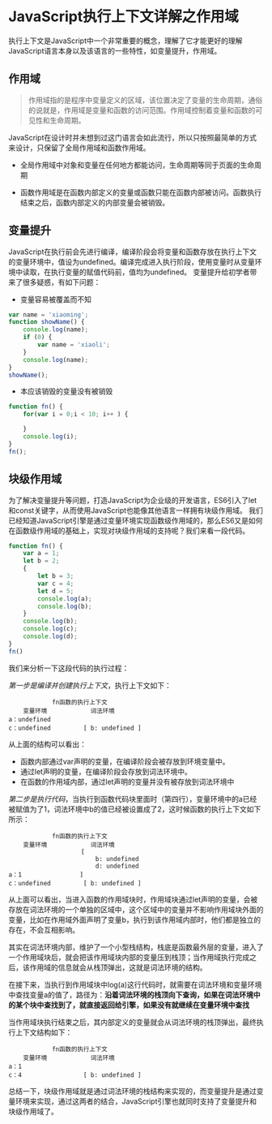 # JavaScript执行上下文详解之作用域

执行上下文是JavaScript中一个非常重要的概念，理解了它才能更好的理解JavaScript语言本身以及该语言的一些特性，如变量提升，作用域。

## 作用域
> 作用域指的是程序中变量定义的区域，该位置决定了变量的生命周期，通俗的说就是，作用域是变量和函数的访问范围。作用域控制着变量和函数的可见性和生命周期。

JavaScript在设计时并未想到过这门语言会如此流行，所以只按照最简单的方式来设计，只保留了全局作用域和函数作用域。
- 全局作用域中对象和变量在任何地方都能访问，生命周期等同于页面的生命周期

- 函数作用域是在函数内部定义的变量或函数只能在函数内部被访问。函数执行结束之后，函数内部定义的内部变量会被销毁。

## 变量提升
JavaScript在执行前会先进行编译，编译阶段会将变量和函数存放在执行上下文的变量环境中，值设为undefined。编译完成进入执行阶段，使用变量时从变量环境中读取，在执行变量的赋值代码前，值均为undefined。
变量提升给初学者带来了很多疑惑，有如下问题：
- 变量容易被覆盖而不知
``` js
var name = 'xiaoming';
function showName() {
    console.log(name);
    if (0) {
        var name = 'xiaoli';
    }
    console.log(name);
}
showName();
```
- 本应该销毁的变量没有被销毁
``` js
function fn() {
    for(var i = 0;i < 10; i++ ) {

    }
    console.log(i);
}
fn();
```
## 块级作用域
为了解决变量提升等问题，打造JavaScript为企业级的开发语言，ES6引入了let和const关键字，从而使用JavaScript也能像其他语言一样拥有块级作用域。
我们已经知道JavaScript引擎是通过变量环境实现函数级作用域的，那么ES6又是如何在函数级作用域的基础上，实现对块级作用域的支持呢？我们来看一段代码。
```js
function fn() {
    var a = 1;
    let b = 2;
    {
        let b = 3;
        var c = 4;
        let d = 5;
        console.log(a);
        console.log(b);
    }
    console.log(b);
    console.log(c);
    console.log(d);
}
fn()
```

我们来分析一下这段代码的执行过程：

*第一步是编译并创建执行上下文*，执行上下文如下：
```
            fn函数的执行上下文
    变量环境            词法环境
a：undefined
c：undefined         [ b: undefined ]
```
从上面的结构可以看出：
- 函数内部通过var声明的变量，在编译阶段会被存放到环境变量中。
- 通过let声明的变量，在编译阶段会存放到词法环境中。
- 在函数的作用域内部，通过let声明的变量并没有被存放到词法环境中

*第二步是执行代码*，当执行到函数代码块里面时（第四行），变量环境中的a已经被赋值为了1，词法环境中b的值已经被设置成了2，这时候函数的执行上下文如下所示：
```
            fn函数的执行上下文
    变量环境            词法环境
                    [ 
                        b: undefined 
                        d: undefined
a：1                ]
c：undefined         [ b: undefined ]
```

从上面可以看出，当进入函数的作用域块时，作用域块通过let声明的变量，会被存放在词法环境的一个单独的区域中，这个区域中的变量并不影响作用域块外面的变量，比如在作用域外面声明了变量b，执行到该作用域内部时，他们都是独立的存在，不会互相影响。

其实在词法环境内部，维护了一个小型栈结构，栈底是函数最外层的变量，进入了一个作用域块后，就会把该作用域块内部的变量压到栈顶；当作用域执行完成之后，该作用域的信息就会从栈顶弹出，这就是词法环境的结构。

在接下来，当执行到作用域块中log(a)这行代码时，就需要在词法环境和变量环境中查找变量a的值了，路径为：**沿着词法环境的栈顶向下查询，如果在词法环境中的某个块中查找到了，就直接返回给引擎，如果没有就继续在变量环境中查找**

当作用域块执行结束之后，其内部定义的变量就会从词法环境的栈顶弹出，最终执行上下文结构如下：

```
            fn函数的执行上下文
    变量环境            词法环境
a：1
c：4                 [ b: undefined ]
```
总结一下，块级作用域就是通过词法环境的栈结构来实现的，而变量提升是通过变量环境来实现，通过这两者的结合，JavaScript引擎也就同时支持了变量提升和块级作用域了。
